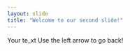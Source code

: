 ```yaml
---
layout: slide
title: "Welcome to our second slide!"
---
```

Your te_xt
Use the left arrow to go back!
